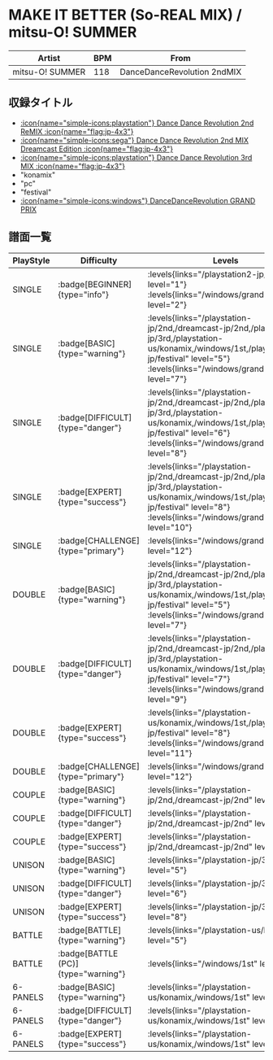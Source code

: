 # MAKE IT BETTER (So-REAL MIX) / mitsu-O! SUMMER

|Artist|BPM|From|
|------|---|----|
|mitsu-O! SUMMER|118|DanceDanceRevolution 2ndMIX|

## 収録タイトル

- [:icon{name="simple-icons:playstation"} Dance Dance Revolution 2nd ReMIX :icon{name="flag:jp-4x3"}](/playstation-jp/2nd)
- [:icon{name="simple-icons:sega"} Dance Dance Revolution 2nd MIX Dreamcast Edition :icon{name="flag:jp-4x3"}](/dreamcast-jp/2nd)
- [:icon{name="simple-icons:playstation"} Dance Dance Revolution 3rd MIX :icon{name="flag:jp-4x3"}](/playstation-jp/3rd)
- "konamix"
- "pc"
- "festival"
- [:icon{name="simple-icons:windows"} DanceDanceRevolution GRAND PRIX](/windows/grand-prix)

## 譜面一覧

|PlayStyle|Difficulty|Levels|Notes|Movie|
|---------|----------|------|-----|-----|
|SINGLE| :badge[BEGINNER]{type="info"}| :levels{links="/playstation2-jp/festival" level="1"} :levels{links="/windows/grand-prix" level="2"}|90/0||
|SINGLE| :badge[BASIC]{type="warning"}| :levels{links="/playstation-jp/2nd,/dreamcast-jp/2nd,/playstation-jp/3rd,/playstation-us/konamix,/windows/1st,/playstation2-jp/festival" level="5"} :levels{links="/windows/grand-prix" level="7"}|159/0||
|SINGLE| :badge[DIFFICULT]{type="danger"}| :levels{links="/playstation-jp/2nd,/dreamcast-jp/2nd,/playstation-jp/3rd,/playstation-us/konamix,/windows/1st,/playstation2-jp/festival" level="6"} :levels{links="/windows/grand-prix" level="8"}|191/0||
|SINGLE| :badge[EXPERT]{type="success"}| :levels{links="/playstation-jp/2nd,/dreamcast-jp/2nd,/playstation-jp/3rd,/playstation-us/konamix,/windows/1st,/playstation2-jp/festival" level="8"} :levels{links="/windows/grand-prix" level="10"}|208/0||
|SINGLE| :badge[CHALLENGE]{type="primary"}| :levels{links="/windows/grand-prix" level="12"}|237/10(29)||
|DOUBLE| :badge[BASIC]{type="warning"}| :levels{links="/playstation-jp/2nd,/dreamcast-jp/2nd,/playstation-jp/3rd,/playstation-us/konamix,/windows/1st,/playstation2-jp/festival" level="5"} :levels{links="/windows/grand-prix" level="7"}|135/0||
|DOUBLE| :badge[DIFFICULT]{type="danger"}| :levels{links="/playstation-jp/2nd,/dreamcast-jp/2nd,/playstation-jp/3rd,/playstation-us/konamix,/windows/1st,/playstation2-jp/festival" level="7"} :levels{links="/windows/grand-prix" level="9"}|183/0||
|DOUBLE| :badge[EXPERT]{type="success"}| :levels{links="/playstation-us/konamix,/windows/1st,/playstation2-jp/festival" level="8"} :levels{links="/windows/grand-prix" level="11"}|237/0||
|DOUBLE| :badge[CHALLENGE]{type="primary"}| :levels{links="/windows/grand-prix" level="12"}|192/22(29)||
|COUPLE| :badge[BASIC]{type="warning"}| :levels{links="/playstation-jp/2nd,/dreamcast-jp/2nd" level="5"}|140/0||
|COUPLE| :badge[DIFFICULT]{type="danger"}| :levels{links="/playstation-jp/2nd,/dreamcast-jp/2nd" level="6"}|175/0||
|COUPLE| :badge[EXPERT]{type="success"}| :levels{links="/playstation-jp/2nd,/dreamcast-jp/2nd" level="8"}|195/0||
|UNISON| :badge[BASIC]{type="warning"}| :levels{links="/playstation-jp/3rd" level="5"}|||
|UNISON| :badge[DIFFICULT]{type="danger"}| :levels{links="/playstation-jp/3rd" level="6"}|||
|UNISON| :badge[EXPERT]{type="success"}| :levels{links="/playstation-jp/3rd" level="8"}|||
|BATTLE| :badge[BATTLE]{type="warning"}| :levels{links="/playstation-us/konamix" level="5"}|||
|BATTLE| :badge[BATTLE (PC)]{type="warning"}| :levels{links="/windows/1st" level="8"}|||
|6-PANELS| :badge[BASIC]{type="warning"}| :levels{links="/playstation-us/konamix,/windows/1st" level="5"}|159/0||
|6-PANELS| :badge[DIFFICULT]{type="danger"}| :levels{links="/playstation-us/konamix,/windows/1st" level="6"}|191/0||
|6-PANELS| :badge[EXPERT]{type="success"}| :levels{links="/playstation-us/konamix,/windows/1st" level="8"}|208/0||
